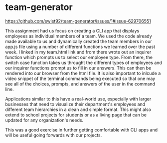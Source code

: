 # team-generator
https://github.com/swist92/team-generator/issues/1#issue-629706551

This assignment had us focus on creating a CLI app that displays employees as individual members of a team.  We used the code already made available to us and dynamically created the team members in our app.js file using a number of different functions we learned over the past week.  I linked in my team.html link and from there wrote out an inquirer function which prompts us to select our employee type.  From there, the switch case function takes us throught the different types of employees and our inquirer functions prompt us to fill in our answers.  This can then be rendered into our browser from the html file.  It is also important to inlcude a video snippet of the terminal commands being executed so that one may see all of the choices, prompts, and answers of the user in the command line.

Applications similar to this have a real-world use, especially with larger businesses that need to visualize their department's employees and different team hierarchies in a clean and simple format.  This might also extend to school projects for students or as a living page that can be updated for any organization's needs.  

This was a good exercise in further getting comfortable with CLI apps and will be useful going forwards with our projects.
